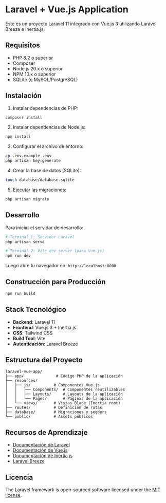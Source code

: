 # Laravel + Vue.js Application

Este es un proyecto Laravel 11 integrado con Vue.js 3 utilizando Laravel Breeze e Inertia.js.

## Requisitos

- PHP 8.2 o superior
- Composer
- Node.js 20.x o superior
- NPM 10.x o superior
- SQLite (o MySQL/PostgreSQL)

## Instalación

1. Instalar dependencias de PHP:
```bash
composer install
```

2. Instalar dependencias de Node.js:
```bash
npm install
```

3. Configurar el archivo de entorno:
```bash
cp .env.example .env
php artisan key:generate
```

4. Crear la base de datos (SQLite):
```bash
touch database/database.sqlite
```

5. Ejecutar las migraciones:
```bash
php artisan migrate
```

## Desarrollo

Para iniciar el servidor de desarrollo:

```bash
# Terminal 1: Servidor Laravel
php artisan serve

# Terminal 2: Vite dev server (para Vue.js)
npm run dev
```

Luego abre tu navegador en: `http://localhost:8000`

## Construcción para Producción

```bash
npm run build
```

## Stack Tecnológico

- **Backend**: Laravel 11
- **Frontend**: Vue.js 3 + Inertia.js
- **CSS**: Tailwind CSS
- **Build Tool**: Vite
- **Autenticación**: Laravel Breeze


## Estructura del Proyecto

```
laravel-vue-app/
├── app/              # Código PHP de la aplicación
├── resources/
│   ├── js/          # Componentes Vue.js
│   │   ├── Components/  # Componentes reutilizables
│   │   ├── Layouts/     # Layouts de la aplicación
│   │   └── Pages/       # Páginas de la aplicación
│   └── views/       # Vistas Blade (Inertia root)
├── routes/          # Definición de rutas
├── database/        # Migraciones y seeders
└── public/          # Assets públicos
```

## Recursos de Aprendizaje

- [Documentación de Laravel](https://laravel.com/docs)
- [Documentación de Vue.js](https://vuejs.org/guide/introduction.html)
- [Documentación de Inertia.js](https://inertiajs.com/)
- [Laravel Breeze](https://laravel.com/docs/starter-kits#laravel-breeze)

## Licencia

The Laravel framework is open-sourced software licensed under the [MIT license](https://opensource.org/licenses/MIT).
